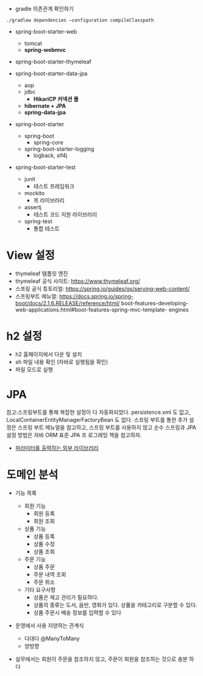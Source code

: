 # 

- gradle 의존관계 확인하기
```shell
./gradlew dependencies —configuration compileClasspath
```

- spring-boot-starter-web
    - tomcat
    - **spring-webmvc**
    
- spring-boot-starter-thymeleaf
  
- spring-boot-starter-data-jpa
    - aop
    - jdbc
        - **HikariCP 커넥션 풀**
    - **hibernate + JPA**
    - **spring-data-jpa**

- spring-boot-starter
    - spring-boot
        - spring-core
    - spring-boot-starter-logging
        - logback, slf4j

- spring-boot-starter-test
    - junit
        - 테스트 프레임워크
    - mockito
        - 목 라이브러리
    - assertj
        - 테스트 코드 지원 라이브러리
    - spring-test
        - 통합 테스트


# View 설정
- thymeleaf 템플릿 엔진
- thymeleaf 공식 사이트: https://www.thymeleaf.org/
- 스프링 공식 튜토리얼: https://spring.io/guides/gs/serving-web-content/
- 스프링부트 메뉴얼: https://docs.spring.io/spring-boot/docs/2.1.6.RELEASE/reference/html/ boot-features-developing-web-applications.html#boot-features-spring-mvc-template- engines

# h2 설정
- h2 홈페이지에서 다운 및 설치
- sh 파일 내용 확인 (자바로 실행됨을 확인)
- 파일 모드로 실행

# JPA
참고:스프링부트를 통해 복잡한 설정이 다 자동화되었다.
persistence.xml 도 없고, LocalContainerEntityManagerFactoryBean 도 없다. 
스프링 부트를 통한 추가 설정은 스프링 부트 메뉴얼을 참고하고, 
스프링 부트를 사용하지 않고 순수 스프링과 JPA 설정 방법은 자바 ORM 표준 JPA 프 로그래밍 책을 참고하자.

- [파라미터를 출력하는 외부 라이브러리](https://github.com/gavlyukovskiy/spring-boot-data-source-decorator)

# 도메인 분석

- 기능 목록
    - 회원 기능
        - 회원 등록
        - 회원 조회
    - 상품 기능
        - 상품 등록
        - 상품 수정
        - 상품 조회
    - 주문 기능 
        - 상품 주문
        - 주문 내역 조회
        - 주문 취소 
    - 기타 요구사항
        - 상품은 제고 관리가 필요하다.
        - 상품의 종류는 도서, 음반, 영화가 있다. 상품을 카테고리로 구분할 수 있다. 
      - 상품 주문시 배송 정보를 입력할 수 있다

- 운영에서 사용 지양하는 관계식
    - 다대다 @ManyToMany
    - 양방향

- 실무에서는 회원이 주문을 참조하지 않고, 주문이 회원을 참조하는 것으로 충분 하다
